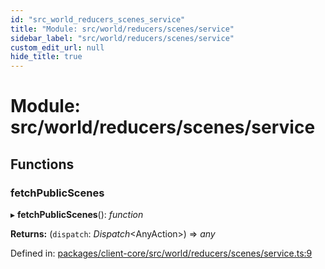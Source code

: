 ```yaml
---
id: "src_world_reducers_scenes_service"
title: "Module: src/world/reducers/scenes/service"
sidebar_label: "src/world/reducers/scenes/service"
custom_edit_url: null
hide_title: true
---
```


# Module: src/world/reducers/scenes/service

## Functions

### fetchPublicScenes

▸ **fetchPublicScenes**(): *function*

**Returns:** (`dispatch`: *Dispatch*<AnyAction\>) => *any*

Defined in: [packages/client-core/src/world/reducers/scenes/service.ts:9](https://github.com/xr3ngine/xr3ngine/blob/a16a45d7e/packages/client-core/src/world/reducers/scenes/service.ts#L9)
